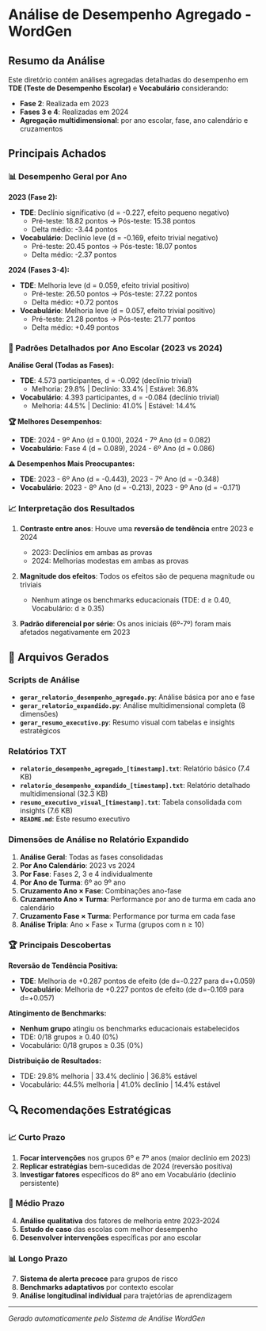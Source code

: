 # Análise de Desempenho Agregado - WordGen

## Resumo da Análise

Este diretório contém análises agregadas detalhadas do desempenho em **TDE (Teste de Desempenho Escolar)** e **Vocabulário** considerando:

- **Fase 2**: Realizada em 2023
- **Fases 3 e 4**: Realizadas em 2024
- **Agregação multidimensional**: por ano escolar, fase, ano calendário e cruzamentos

## Principais Achados

### 📊 Desempenho Geral por Ano

**2023 (Fase 2):**
- **TDE**: Declínio significativo (d = -0.227, efeito pequeno negativo)
  - Pré-teste: 18.82 pontos → Pós-teste: 15.38 pontos
  - Delta médio: -3.44 pontos
- **Vocabulário**: Declínio leve (d = -0.169, efeito trivial negativo)
  - Pré-teste: 20.45 pontos → Pós-teste: 18.07 pontos  
  - Delta médio: -2.37 pontos

**2024 (Fases 3-4):**
- **TDE**: Melhoria leve (d = 0.059, efeito trivial positivo)
  - Pré-teste: 26.50 pontos → Pós-teste: 27.22 pontos
  - Delta médio: +0.72 pontos
- **Vocabulário**: Melhoria leve (d = 0.057, efeito trivial positivo)
  - Pré-teste: 21.28 pontos → Pós-teste: 21.77 pontos
  - Delta médio: +0.49 pontos

### 🎯 Padrões Detalhados por Ano Escolar (2023 vs 2024)

**Análise Geral (Todas as Fases):**
- **TDE**: 4.573 participantes, d = -0.092 (declínio trivial)
  - Melhoria: 29.8% | Declínio: 33.4% | Estável: 36.8%
- **Vocabulário**: 4.393 participantes, d = -0.084 (declínio trivial)
  - Melhoria: 44.5% | Declínio: 41.0% | Estável: 14.4%

**🏆 Melhores Desempenhos:**
- **TDE**: 2024 - 9º Ano (d = 0.100), 2024 - 7º Ano (d = 0.082)
- **Vocabulário**: Fase 4 (d = 0.089), 2024 - 6º Ano (d = 0.086)

**⚠️ Desempenhos Mais Preocupantes:**
- **TDE**: 2023 - 6º Ano (d = -0.443), 2023 - 7º Ano (d = -0.348)
- **Vocabulário**: 2023 - 8º Ano (d = -0.213), 2023 - 9º Ano (d = -0.171)

### 📈 Interpretação dos Resultados

1. **Contraste entre anos**: Houve uma **reversão de tendência** entre 2023 e 2024
   - 2023: Declínios em ambas as provas
   - 2024: Melhorias modestas em ambas as provas

2. **Magnitude dos efeitos**: Todos os efeitos são de pequena magnitude ou triviais
   - Nenhum atinge os benchmarks educacionais (TDE: d ≥ 0.40, Vocabulário: d ≥ 0.35)

3. **Padrão diferencial por série**: Os anos iniciais (6º-7º) foram mais afetados negativamente em 2023

## 📁 Arquivos Gerados

### Scripts de Análise
- **`gerar_relatorio_desempenho_agregado.py`**: Análise básica por ano e fase
- **`gerar_relatorio_expandido.py`**: Análise multidimensional completa (8 dimensões)
- **`gerar_resumo_executivo.py`**: Resumo visual com tabelas e insights estratégicos

### Relatórios TXT
- **`relatorio_desempenho_agregado_[timestamp].txt`**: Relatório básico (7.4 KB)
- **`relatorio_desempenho_expandido_[timestamp].txt`**: Relatório detalhado multidimensional (32.3 KB)  
- **`resumo_executivo_visual_[timestamp].txt`**: Tabela consolidada com insights (7.6 KB)
- **`README.md`**: Este resumo executivo

### Dimensões de Análise no Relatório Expandido
1. **Análise Geral**: Todas as fases consolidadas
2. **Por Ano Calendário**: 2023 vs 2024
3. **Por Fase**: Fases 2, 3 e 4 individualmente
4. **Por Ano de Turma**: 6º ao 9º ano
5. **Cruzamento Ano × Fase**: Combinações ano-fase
6. **Cruzamento Ano × Turma**: Performance por ano de turma em cada ano calendário
7. **Cruzamento Fase × Turma**: Performance por turma em cada fase
8. **Análise Tripla**: Ano × Fase × Turma (grupos com n ≥ 10)

### 🏆 Principais Descobertas

**Reversão de Tendência Positiva:**
- **TDE**: Melhoria de +0.287 pontos de efeito (de d=-0.227 para d=+0.059)
- **Vocabulário**: Melhoria de +0.227 pontos de efeito (de d=-0.169 para d=+0.057)

**Atingimento de Benchmarks:**
- **Nenhum grupo** atingiu os benchmarks educacionais estabelecidos
- TDE: 0/18 grupos ≥ 0.40 (0%)
- Vocabulário: 0/18 grupos ≥ 0.35 (0%)

**Distribuição de Resultados:**
- TDE: 29.8% melhoria | 33.4% declínio | 36.8% estável
- Vocabulário: 44.5% melhoria | 41.0% declínio | 14.4% estável

## 🔍 Recomendações Estratégicas

### 📈 Curto Prazo
1. **Focar intervenções** nos grupos 6º e 7º anos (maior declínio em 2023)
2. **Replicar estratégias** bem-sucedidas de 2024 (reversão positiva)
3. **Investigar fatores** específicos do 8º ano em Vocabulário (declínio persistente)

### 🔬 Médio Prazo
4. **Análise qualitativa** dos fatores de melhoria entre 2023-2024
5. **Estudo de caso** das escolas com melhor desempenho
6. **Desenvolver intervenções** específicas por ano escolar

### 📊 Longo Prazo
7. **Sistema de alerta precoce** para grupos de risco
8. **Benchmarks adaptativos** por contexto escolar
9. **Análise longitudinal individual** para trajetórias de aprendizagem

---
*Gerado automaticamente pelo Sistema de Análise WordGen*
